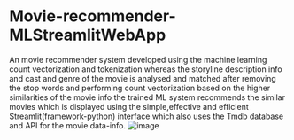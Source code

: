 ﻿# Movie-recommender-MLStreamlitWebApp
An movie recommender system developed using the machine learning count vectorization and tokenization whereas the storyline description info and cast and genre of the movie is analysed and matched after removing the stop words and performing count vectorization based on the higher similarities of the movie info the trained ML system recommends the similar movies which is displayed using the simple,effective and efficient Streamlit(framework-python) interface which also uses the Tmdb database and API for the movie data-info.
![image](https://github.com/VigneshV361/Movie-recommender-MLSreamlit/assets/131681696/d382e5fc-5ee8-4410-98fe-033168e06f28)
